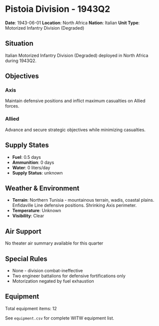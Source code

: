 # Pistoia Division - 1943Q2

**Date**: 1943-06-01
**Location**: North Africa
**Nation**: Italian
**Unit Type**: Motorized Infantry Division (Degraded)

## Situation

Italian Motorized Infantry Division (Degraded) deployed in North Africa during 1943Q2.

## Objectives

### Axis
Maintain defensive positions and inflict maximum casualties on Allied forces.

### Allied
Advance and secure strategic objectives while minimizing casualties.

## Supply States

- **Fuel**: 0.5 days
- **Ammunition**: 0 days
- **Water**: 0 liters/day
- **Supply Status**: unknown

## Weather & Environment

- **Terrain**: Northern Tunisia - mountainous terrain, wadis, coastal plains. Enfidaville Line defensive positions. Shrinking Axis perimeter.
- **Temperature**: Unknown
- **Visibility**: Clear

## Air Support

No theater air summary available for this quarter

## Special Rules

- None - division combat-ineffective
- Two engineer battalions for defensive fortifications only
- Motorization negated by fuel exhaustion

## Equipment

Total equipment items: 12

See `equipment.csv` for complete WITW equipment list.
